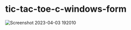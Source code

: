 # tic-tac-toe-c-windows-form

![Screenshot 2023-04-03 192010](https://user-images.githubusercontent.com/99692491/229522034-9e6f1cc3-cd5b-4bb8-b475-5a0716d44da9.png)
